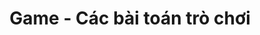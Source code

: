 ---
layout: posts_by_category
categories: game
title: Game - Các bài toán trò chơi
permalink: /category/game
---